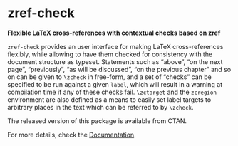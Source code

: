 # zref-check

**Flexible LaTeX cross-references with contextual checks based on zref**

`zref-check` provides an user interface for making LaTeX cross-references
flexibly, while allowing to have them checked for consistency with the
document structure as typeset.  Statements such as “above”, “on the next
page”, “previously”, “as will be discussed”, “on the previous chapter” and so
on can be given to `\zcheck` in free-form, and a set of “checks” can be
specified to be run against a given `label`, which will result in a warning at
compilation time if any of these checks fail.  `\zctarget` and the `zcregion`
environment are also defined as a means to easily set label targets to
arbitrary places in the text which can be referred to by `\zcheck`.

The released version of this package is available from CTAN.

For more details, check the [Documentation](zref-check.pdf).
